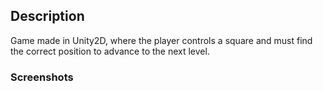## Description
Game made in Unity2D, where the player controls a square and must find the correct position to advance to the next level.

### Screenshots
